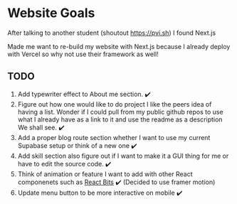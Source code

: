 # Website Goals

After talking to another student (shoutout https://pvi.sh) I found Next.js

Made me want to re-build my website with Next.js because I already deploy with Vercel so why not use their framework as well!

## TODO

1. Add typewriter effect to About me section. ✔️
2. Figure out how one would like to do project I like the peers idea of having a list. Wonder if I could pull from my public github repos to use what I already have as a link to it and use the readme as a description We shall see. ✔️
3. Add a proper blog route section whether I want to use my current Supabase setup or think of a new one ✔️
4. Add skill section also figure out if I want to make it a GUI thing for me or have to edit the source code. ✔️
5. Think of animation or feature I want to add with other React componenets such as [React Bits](https://www.reactbits.dev/text-animations/ascii-text) ✔️ (Decided to use framer motion)
6. Update menu button to be more interactive on mobile ✔️
